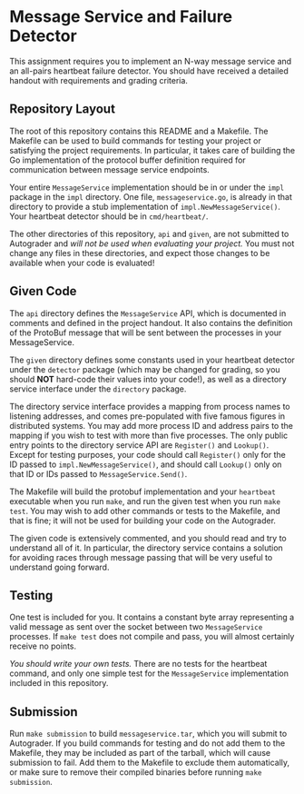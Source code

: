 Message Service and Failure Detector
===

This assignment requires you to implement an N-way message service and
an all-pairs heartbeat failure detector.
You should have received a detailed handout with requirements and
grading criteria.

Repository Layout
---

The root of this repository contains this README and a Makefile.  The
Makefile can be used to build commands for testing your project or
satisfying the project requirements.  In particular, it takes care of
building the Go implementation of the protocol buffer definition
required for communication between message service endpoints.

Your entire `MessageService` implementation should be in or under the
`impl` package in the `impl` directory.  One file,
`messageservice.go`, is already in that directory to provide a stub
implementation of `impl.NewMessageService()`.  Your heartbeat detector
should be in `cmd/heartbeat/`.

The other directories of this repository, `api` and `given`, are not
submitted to Autograder and _will not be used when evaluating your
project._  You must not change any files in these directories, and
expect those changes to be available when your code is evaluated!

Given Code
---

The `api` directory defines the `MessageService` API, which is
documented in comments and defined in the project handout.  It also
contains the definition of the ProtoBuf message that will be sent
between the processes in your MessageService.

The `given` directory defines some constants used in your heartbeat
detector under the `detector` package (which may be changed for
grading, so you should **NOT** hard-code their values into your
code!), as well as a directory service interface under the `directory`
package.

The directory service interface provides a mapping from process names
to listening addresses, and comes pre-populated with five famous
figures in distributed systems.  You may add more process ID and
address pairs to the mapping if you wish to test with more than five
processes.  The only public entry points to the directory service API
are `Register()` and `Lookup()`.  Except for testing purposes, your
code should call `Register()` only for the ID passed to
`impl.NewMessageService()`, and should call `Lookup()` only on that ID
or IDs passed to `MessageService.Send()`.

The Makefile will build the protobuf implementation and your
`heartbeat` executable when you run `make`, and run the given test
when you run `make test`.  You may wish to add other commands or tests
to the Makefile, and that is fine; it will not be used for building
your code on the Autograder.

The given code is extensively commented, and you should read and try
to understand all of it.  In particular, the directory service
contains a solution for avoiding races through message passing that
will be very useful to understand going forward.

Testing
---

One test is included for you.  It contains a constant byte array
representing a valid message as sent over the socket between two
`MessageService` processes.  If `make test` does not compile and pass,
you will almost certainly receive no points.

_You should write your own tests._  There are no tests for the
heartbeat command, and only one simple test for the `MessageService`
implementation included in this repository.

Submission
---

Run `make submission` to build `messageservice.tar`, which you will
submit to Autograder.  If you build commands for testing and do not
add them to the Makefile, they may be included as part of the tarball,
which will cause submission to fail.  Add them to the Makefile to
exclude them automatically, or make sure to remove their compiled
binaries before running `make submission`.
